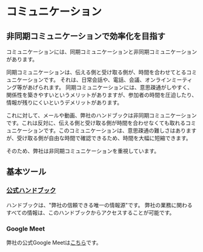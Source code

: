 # コミュニケーション

## 非同期コミュニケーションで効率化を目指す

コミュニケーションには、同期コミュニケーションと非同期コミュニケーションがあります。

同期コミュニケーションは、伝える側と受け取る側が、時間を合わせてとるコミュニケーションです。
それは、日常会話や、電話、会議、オンラインミーティング等があげられます。
同期コミュニケーションには、意思疎通がしやすく、関係性を築きやすいというメリットがありますが、参加者の時間を圧迫したり、情報が残りにくいというデメリットがあります。

これに対して、メールや動画、弊社のハンドブックは非同期コミュニケーションです。これは反対に、伝える側と受け取る側が時間を合わせなくても取れるコミュニケーションです。このコミュニケーションは、意思疎通の難しさはありますが、受け取る側が自由な時間で確認できるため、時間を大幅に短縮できます。

そのため、弊社は非同期コミュニケーションを重視しています。

## 基本ツール

### [公式ハンドブック](book.timbers.jp)
ハンドブックは、"弊社の信頼できる唯一の情報源"です。
弊社の業務に関わるすべての情報は、このハンドブックからアクセスすることが可能です。

### Google Meet

弊社の公式Google Meetは[こちら](https://meet.google.com/sqg-jiqz-xab)です。

